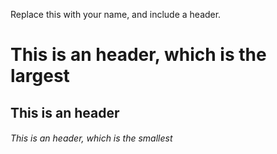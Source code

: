 Replace this with your name, and include a header.
# This is an <merve> header, which is the largest
## This is an <merve> header
###### This is an <merve> header, which is the smallest
